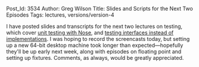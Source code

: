Post_Id: 3534
Author: Greg Wilson
Title: Slides and Scripts for the Next Two Episodes
Tags: lectures, versions/version-4

<p>I have posted slides and transcripts for the next two lectures on testing, which cover <a href="{{root_path}}/4_0/test/unit.html">unit testing with Nose</a>, and <a href="{{root_path}}/4_0/test/interface.html">testing interfaces instead of implementations</a>. I was hoping to record the screencasts today, but setting up a new 64-bit desktop machine took longer than expected&mdash;hopefully they'll be up early next week, along with episodes on floating point and setting up fixtures. Comments, as always, would be greatly appreciated.</p>

